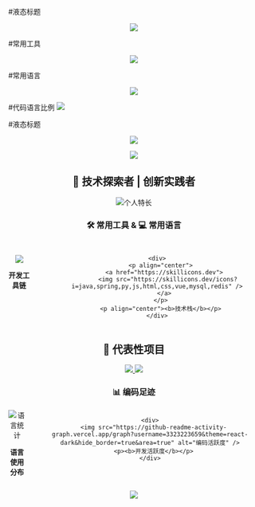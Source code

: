 #液态标题
<p align="center">
<img src="https://capsule-render.vercel.app/api?type=waving&color=timeGradient&height=300&&section=header&text={TITLE}&fontSize=90&fontAlign=50&fontAlignY=30&desc={SUB_TITLE}&descAlign=50&descSize=30&descAlignY=60&animation=twinkling" />
</p>

#常用工具
<p align="center">
  <a href="https://skillicons.dev">
    <img src="https://skillicons.dev/icons?i=idea,pycharm,vscode" />
  </a>
</p>

#常用语言
<p align="center">
  <a href="https://skillicons.dev">
    <img src="https://skillicons.dev/icons?i=java,py,vue,js,html,css" />
  </a>
</p>

#代码语言比例
<img src="https://github-readme-stats.vercel.app/api/top-langs/?username=3323223659&layout=compact&hide_border=true&langs_count=10">

#液态标题
<p align="center">
<img src="https://capsule-render.vercel.app/api?type=waving&color=timeGradient&height=300&&section=footer&text={TITLE}&fontSize=90&fontAlign=50&fontAlignY=70&desc={SUB_TITLE}&descAlign=50&descSize=30&descAlignY=40&animation=twinkling" />
</p>

<!-- 顶部波浪欢迎区 -->
<p align="center">
  <img src="https://capsule-render.vercel.app/api?type=waving&color=0:00c9ff,50:00dbde,100:92fe9d&height=300&section=header&text=杨潇%20|%20Java后端开发&fontSize=80&fontAlign=50&fontAlignY=30&desc=构建高性能系统%20•%20探索前沿技术&descAlign=50&descSize=30&descAlignY=60&animation=twinkling" />
</p>

<!-- 个人简介卡片 -->
<h2 align="center">🚀 技术探索者 | 创新实践者</h2>
<p align="center">
  <img src="https://readme-typing-svg.demolab.com?font=Fira+Code&weight=600&size=22&duration=4000&pause=1000&color=00DDFF&center=true&vCenter=true&width=600&lines=精通Java生态与高并发架构设计;主导多个物联网+AI融合项目;持续探索微服务与分布式技术" alt="个人特长" />
</p>

<!-- 工具与语言组合展示区 -->
<div align="center">
  
  ###  🛠️ 常用工具 &  💻 常用语言
  <!-- 工具和语言并排展示 -->
  <div style="display: flex; justify-content: center; gap: 50px; margin: 30px 0">
    <div>
      <p align="center">
        <a href="https://skillicons.dev">
          <img src="https://skillicons.dev/icons?i=idea,pycharm,vscode,git,github,docker,jenkins,postman" />
        </a>
      </p>
      <p align="center"><b>开发工具链</b></p>
    </div>
    
    <div>
      <p align="center">
        <a href="https://skillicons.dev">
          <img src="https://skillicons.dev/icons?i=java,spring,py,js,html,css,vue,mysql,redis" />
        </a>
      </p>
      <p align="center"><b>技术栈</b></p>
    </div>
  </div>

</div>

<!-- 核心项目展示 -->
<h2 align="center">🌟 代表性项目</h2>
<p align="center">
  <a href="https://github.com/3323223659?tab=repositories">
    <img src="https://github-readme-stats.vercel.app/api/pin/?username=3323223659&repo=SmartHealthTwin&theme=dark&show_owner=true" />
  </a>
  <a href="https://github.com/3323223659?tab=repositories">
    <img src="https://github-readme-stats.vercel.app/api/pin/?username=3323223659&repo=YClub&theme=dark&show_owner=true" />
  </a>
</p>

<!-- 语言统计与活跃度组合 -->
<div align="center">
  
  ###  📊 编码足迹
  <!-- 左右分栏布局 -->
  <div style="display: flex; justify-content: center; gap: 30px; margin-top: 20px">
    <div>
      <img src="https://github-readme-stats.vercel.app/api/top-langs/?username=3323223659&layout=compact&hide_border=true&langs_count=8&theme=radical" alt="语言统计" />
      <p><b>语言使用分布</b></p>
    </div>
    
    <div>
      <img src="https://github-readme-activity-graph.vercel.app/graph?username=3323223659&theme=react-dark&hide_border=true&area=true" alt="编码活跃度" />
      <p><b>开发活跃度</b></p>
    </div>
  </div>

</div>

<!-- 底部波浪区 -->
<p align="center">
  <img src="https://capsule-render.vercel.app/api?type=waving&color=0:92fe9d,50:00dbde,100:00c9ff&height=300&section=footer&text=期待合作%20|%20共创未来&fontSize=70&fontAlign=50&fontAlignY=70&desc=3323223659@qq.com%20|%2015918879728&descAlign=50&descSize=24&descAlignY=40&animation=twinkling" />
</p>
